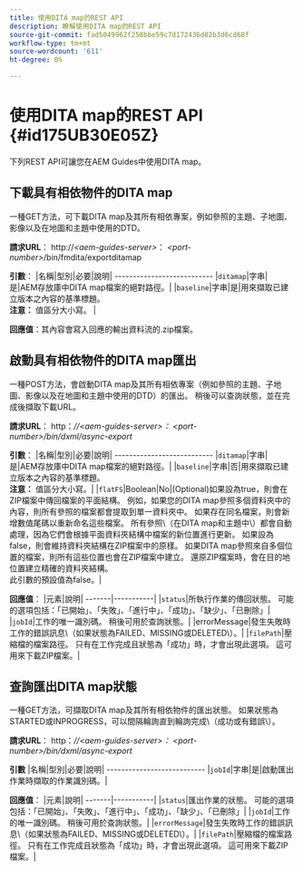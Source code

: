 ```yaml
---
title: 使用DITA map的REST API
description: 瞭解使用DITA map的REST API
source-git-commit: fad5049962f258bbe59c7d172436d82b3d6cd68f
workflow-type: tm+mt
source-wordcount: '611'
ht-degree: 0%

---
```



# 使用DITA map的REST API {#id175UB30E05Z}

下列REST API可讓您在AEM Guides中使用DITA map。

## 下載具有相依物件的DITA map

一種GET方法，可下載DITA map及其所有相依專案，例如參照的主題、子地圖、影像以及在地圖和主題中使用的DTD。

**請求URL**： http://*&lt;aem-guides-server>*： *&lt;port-number>*/bin/fmdita/exportditamap

**引數**： |名稱|型別|必要|說明| --------------------------- |`ditamap`|字串|是|AEM存放庫中DITA map檔案的絕對路徑。| |`baseline`|字串|是|用來擷取已建立版本之內容的基準標題。 <br> **注意：** 值區分大小寫。 |

**回應值**：其內容會寫入回應的輸出資料流的.zip檔案。

## 啟動具有相依物件的DITA map匯出

一種POST方法，會啟動DITA map及其所有相依專案（例如參照的主題、子地圖、影像以及在地圖和主題中使用的DTD）的匯出。 稍後可以查詢狀態，並在完成後擷取下載URL。

**請求URL**： http：*//&lt;aem-guides-server>： &lt;port-number>/bin/dxml/async-export*

**引數**： |名稱|型別|必要|說明| --------------------------- |`ditamap`|字串|是|AEM存放庫中DITA map檔案的絕對路徑。| |`baseline`|字串|否|用來擷取已建立版本之內容的基準標題。 <br> **注意：** 值區分大小寫。| |`flatFS`|Boolean|No|\(Optional\)如果設為true，則會在ZIP檔案中傳回檔案的平面結構。 例如，如果您的DITA map參照多個資料夾中的內容，則所有參照的檔案都會提取到單一資料夾中。 如果存在同名檔案，則會新增數值尾碼以重新命名這些檔案。 所有參照\（在DITA map和主題中\）都會自動處理，因為它們會根據平面資料夾結構中檔案的新位置進行更新。 如果設為false，則會維持資料夾結構在ZIP檔案中的原樣。 如果DITA map參照來自多個位置的檔案，則所有這些位置也會在ZIP檔案中建立。 還原ZIP檔案時，會在目的地位置建立精確的資料夾結構。 <br> 此引數的預設值為false。|

**回應值**： |元素|說明| -------|-----------| |`status`|所執行作業的傳回狀態。 可能的選項包括：「已開始」、「失敗」、「進行中」、「成功」、「缺少」、「已刪除」| |`jobId`|工作的唯一識別碼。 稍後可用於查詢狀態。| |errorMessage|發生失敗時工作的錯誤訊息\（如果狀態為FAILED、MISSING或DELETED\）。| |`filePath`|壓縮檔的檔案路徑。 只有在工作完成且狀態為「成功」時，才會出現此選項。 這可用來下載ZIP檔案。|

## 查詢匯出DITA map狀態

一種GET方法，可擷取DITA map及其所有相依物件的匯出狀態。 如果狀態為STARTED或INPROGRESS，可以間隔輪詢直到輪詢完成\（成功或有錯誤\）。

**請求URL**： http：*//&lt;aem-guides-server>： &lt;port-number>/bin/dxml/async-export*

**引數**
|名稱|型別|必要|說明| --------------------------- |`jobId`|字串|是|啟動匯出作業時擷取的作業識別碼。|

**回應值**： |元素|說明| -------|-----------| |`status`|匯出作業的狀態。 可能的選項包括：「已開始」、「失敗」、「進行中」、「成功」、「缺少」、「已刪除」| |`jobId`|工作的唯一識別碼。 稍後可用於查詢狀態。| |`errorMessage`|發生失敗時工作的錯誤訊息\（如果狀態為FAILED、MISSING或DELETED\）。| |`filePath`|壓縮檔的檔案路徑。 只有在工作完成且狀態為「成功」時，才會出現此選項。 這可用來下載ZIP檔案。|

